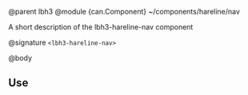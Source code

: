 @parent lbh3
@module {can.Component} ~/components/hareline/nav <lbh3-hareline-nav>

A short description of the lbh3-hareline-nav component

@signature `<lbh3-hareline-nav>`

@body

## Use

